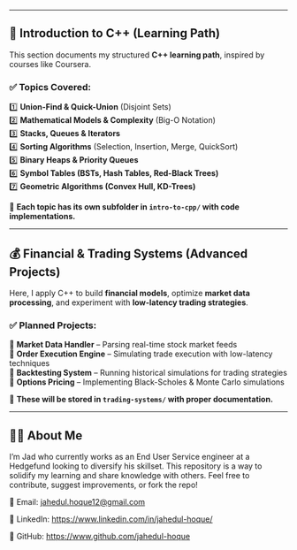 
---

## 📖 **Introduction to C++ (Learning Path)**  

This section documents my structured **C++ learning path**, inspired by courses like Coursera.  

### ✅ Topics Covered:  

1️⃣ **Union-Find & Quick-Union** (Disjoint Sets)  
2️⃣ **Mathematical Models & Complexity** (Big-O Notation)  
3️⃣ **Stacks, Queues & Iterators**  
4️⃣ **Sorting Algorithms** (Selection, Insertion, Merge, QuickSort)  
5️⃣ **Binary Heaps & Priority Queues**  
6️⃣ **Symbol Tables (BSTs, Hash Tables, Red-Black Trees)**  
7️⃣ **Geometric Algorithms (Convex Hull, KD-Trees)**  

📌 **Each topic has its own subfolder in `intro-to-cpp/` with code implementations.**  

---

## 💰 **Financial & Trading Systems (Advanced Projects)**  

Here, I apply C++ to build **financial models**, optimize **market data processing**, and experiment with **low-latency trading strategies**.  

### ✅ Planned Projects:  

🔹 **Market Data Handler** – Parsing real-time stock market feeds  
🔹 **Order Execution Engine** – Simulating trade execution with low-latency techniques  
🔹 **Backtesting System** – Running historical simulations for trading strategies  
🔹 **Options Pricing** – Implementing Black-Scholes & Monte Carlo simulations  

📌 **These will be stored in `trading-systems/` with proper documentation.**  

---

## 👨‍💻 About Me
I’m Jad who currently works as an End User Service engineer at a Hedgefund looking to diversify his skillset. This repository is a way to solidify my learning and share knowledge with others. Feel free to contribute, suggest improvements, or fork the repo!

📧 Email: jahedul.hoque12@gmail.com

🔗 LinkedIn: https://www.linkedin.com/in/jahedul-hoque/

🚀 GitHub: https://www.github.com/jahedul-hoque
